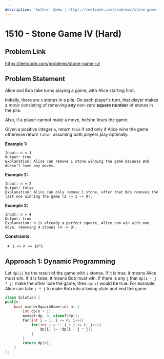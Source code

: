 ```yaml
---
description: 'Author: @wkw | https://leetcode.com/problems/stone-game-iv/'
---
```


# 1510 - Stone Game IV (Hard)

## Problem Link

https://leetcode.com/problems/stone-game-iv/

## Problem Statement

Alice and Bob take turns playing a game, with Alice starting first.

Initially, there are `n` stones in a pile. On each player's turn, that player makes a _move_ consisting of removing **any** non-zero **square number** of stones in the pile.

Also, if a player cannot make a move, he/she loses the game.

Given a positive integer `n`, return `true` if and only if Alice wins the game otherwise return `false`, assuming both players play optimally.

**Example 1:**

```
Input: n = 1
Output: true
Explanation: Alice can remove 1 stone winning the game because Bob doesn't have any moves.
```

**Example 2:**

```
Input: n = 2
Output: false
Explanation: Alice can only remove 1 stone, after that Bob removes the last one winning the game (2 -> 1 -> 0).
```

**Example 3:**

```
Input: n = 4
Output: true
Explanation: n is already a perfect square, Alice can win with one move, removing 4 stones (4 -> 0).
```

**Constraints:**

- `1 <= n <= 10^5`

## Approach 1: Dynamic Programming

Let `dp[i]` be the result of the game with `i` stones. If it is true, it means Alice must win. If it is false, it means Bob must win. If there is any `j` that `dp[i - j * j]` make the other lose the game, then `dp[i]` would be true. For example, Alice can take `j * j` to make Bob into a losing state and end the game.

<SolutionAuthor name="@wkw"/>

```cpp
class Solution {
public:
    bool winnerSquareGame(int n) {
        int dp[n + 1];
        memset(dp, 0, sizeof(dp));
        for(int i = 1; i <= n; i++){
            for(int j = 1; j * j <= i; j++){
                dp[i] |= !dp[i - j * j];
            }
        }
        return dp[n];
    }
};
```
